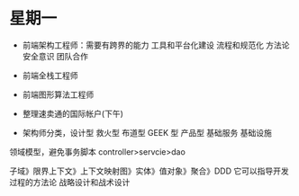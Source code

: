 # 星期一

- 前端架构工程师：需要有跨界的能力 工具和平台化建设 流程和规范化 方法论 安全意识 团队合作
- 前端全栈工程师
- 前端图形算法工程师

- 整理速卖通的国际帐户(下午)

- 架构师分类，设计型 救火型 布道型 GEEK 型 产品型 基础服务 基础设施

领域模型，避免事务脚本 controller>servcie>dao

子域》限界上下文》上下文映射图》实体》值对象》聚合》DDD
它可以指导开发过程的方法论
战略设计和战术设计
